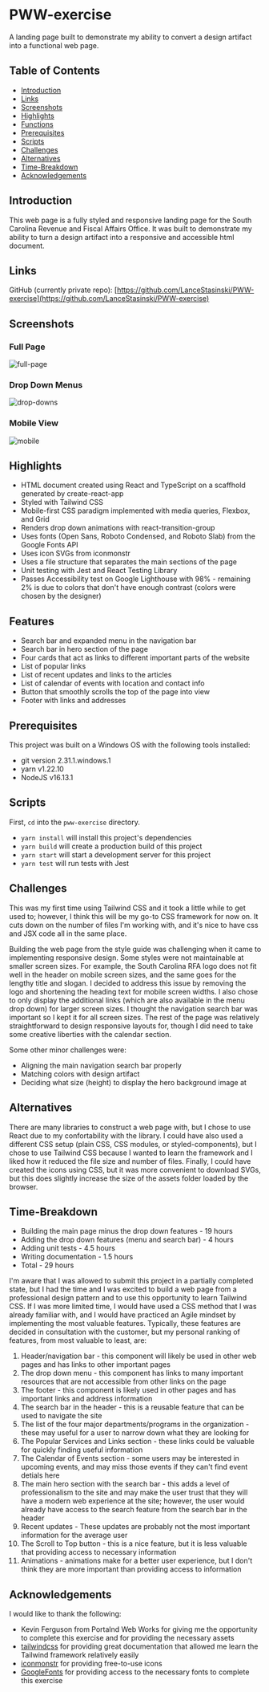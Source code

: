# PWW-exercise

A landing page built to demonstrate my ability to convert a design artifact into a functional web page.

## Table of Contents

- [Introduction](#Introduction)
- [Links](#Links)
- [Screenshots](#Screenshots)
- [Highlights](#Highlights)
- [Functions](#Functions)
- [Prerequisites](#Prerequisites)
- [Scripts](#Scripts)
- [Challenges](#Challenges)
- [Alternatives](#Alternatives)
- [Time-Breakdown](#Time-Breakdown)
- [Acknowledgements](#Acknowledgements)

## Introduction

This web page is a fully styled and responsive landing page for the South Carolina Revenue and Fiscal Affairs Office. It was built to demonstrate my ability to turn a design artifact into a responsive and accessible html document.

## Links

GitHub (currently private repo): [https://github.com/LanceStasinski/PWW-exercise](https://github.com/LanceStasinski/PWW-exercise)

## Screenshots

### Full Page

![full-page](./screenshots/full.JPG)

### Drop Down Menus

![drop-downs](./screenshots/dropdowns.JPG)

### Mobile View

![mobile](./screenshots/mobile.JPG)

## Highlights

- HTML document created using React and TypeScript on a scaffhold generated by create-react-app
- Styled with Tailwind CSS
- Mobile-first CSS paradigm implemented with media queries, Flexbox, and Grid
- Renders drop down animations with react-transition-group
- Uses fonts (Open Sans, Roboto Condensed, and Roboto Slab) from the Google Fonts API
- Uses icon SVGs from iconmonstr
- Uses a file structure that separates the main sections of the page
- Unit testing with Jest and React Testing Library
- Passes Accessibility test on Google Lighthouse with 98% - remaining 2% is due to colors that don't have enough contrast (colors were chosen by the designer)

## Features

- Search bar and expanded menu in the navigation bar
- Search bar in hero section of the page
- Four cards that act as links to different important parts of the website
- List of popular links
- List of recent updates and links to the articles
- List of calendar of events with location and contact info
- Button that smoothly scrolls the top of the page into view
- Footer with links and addresses

## Prerequisites

This project was built on a Windows OS with the following tools installed:

- git version 2.31.1.windows.1
- yarn v1.22.10
- NodeJS v16.13.1

## Scripts

First, `cd` into the `pww-exercise` directory.

- `yarn install` will install this project's dependencies
- `yarn build` will create a production build of this project
- `yarn start` will start a development server for this project
- `yarn test` will run tests with Jest

## Challenges

This was my first time using Tailwind CSS and it took a little while to get used to; however, I think this will be my go-to CSS framework for now on. It cuts down on the number of files I'm working with, and it's nice to have css and JSX code all in the same place.

Building the web page from the style guide was challenging when it came to implementing responsive design. Some styles were not maintainable at smaller screen sizes. For example, the South Carolina RFA logo does not fit well in the header on mobile screen sizes, and the same goes for the lengthy title and slogan. I decided to address this issue by removing the logo and shortening the heading text for mobile screen widths. I also chose to only display the additional links (which are also available in the menu drop down) for larger screen sizes. I thought the navigation search bar was important so I kept it for all screen sizes. The rest of the page was relatively straightforward to design responsive layouts for, though I did need to take some creative liberties with the calendar section.

Some other minor challenges were:

- Aligning the main navigation search bar properly
- Matching colors with design artifact
- Deciding what size (height) to display the hero background image at

## Alternatives

There are many libraries to construct a web page with, but I chose to use React due to my confortability with the library. I could have also used a different CSS setup (plain CSS, CSS modules, or styled-components), but I chose to use Tailwind CSS because I wanted to learn the framework and I liked how it reduced the file size and number of files. Finally, I could have created the icons using CSS, but it was more convenient to download SVGs, but this does slightly increase the size of the assets folder loaded by the browser.

## Time-Breakdown

- Building the main page minus the drop down features - 19 hours
- Adding the drop down features (menu and search bar) - 4 hours
- Adding unit tests - 4.5 hours
- Writing documentation - 1.5 hours
- Total - 29 hours

I'm aware that I was allowed to submit this project in a partially completed state, but I had the time and I was excited to build a web page from a professional design pattern and to use this opportunity to learn Tailwind CSS. If I was more limited time, I would have used a CSS method that I was already familiar with, and I would have practiced an Agile mindset by implementing the most valuable features. Typically, these features are decided in consultation with the customer, but my personal ranking of features, from most valuable to least, are:

1. Header/navigation bar - this component will likely be used in other web pages and has links to other important pages
2. The drop down menu - this component has links to many important resources that are not accessible from other links on the page
3. The footer - this component is likely used in other pages and has important links and address information
4. The search bar in the header - this is a reusable feature that can be used to navigate the site
5. The list of the four major departments/programs in the organization - these may useful for a user to narrow down what they are looking for
6. The Popular Services and Links section - these links could be valuable for quickly finding useful information
7. The Calendar of Events section - some users may be interested in upcoming events, and may miss those events if they can't find event detials here
8. The main hero section with the search bar - this adds a level of professionalism to the site and may make the user trust that they will have a modern web experience at the site; however, the user would already have access to the search feature from the search bar in the header
9. Recent updates - These updates are probably not the most important information for the average user
10. The Scroll to Top button - this is a nice feature, but it is less valuable that providing access to necessary information
11. Animations - animations make for a better user experience, but I don't think they are more important than providing access to information

## Acknowledgements

I would like to thank the following:

- Kevin Ferguson from Portalnd Web Works for giving me the opportunity to complete this exercise and for providing the necessary assets
- [tailwindcss](https://tailwindcss.com/) for providing great documentation that allowed me learn the Tailwind framework relatively easily
- [iconmonstr](https://iconmonstr.com/) for providing free-to-use icons
- [GoogleFonts](https://fonts.google.com/) for providing access to the necessary fonts to complete this exercise
